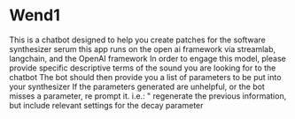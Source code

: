 # Wend1
This is a chatbot designed to help you create patches for the software synthesizer serum
this app runs on the open ai framework via streamlab, langchain, and the OpenAI framework
In order to engage this model, please provide specific descriptive terms of the sound you are looking for to the chatbot
The bot should then provide you a list of parameters to be put into your synthesizer
If the parameters generated are unhelpful, or the bot misses a parameter, re prompt it.
i.e.: " regenerate the previous information, but include relevant settings for the decay parameter
